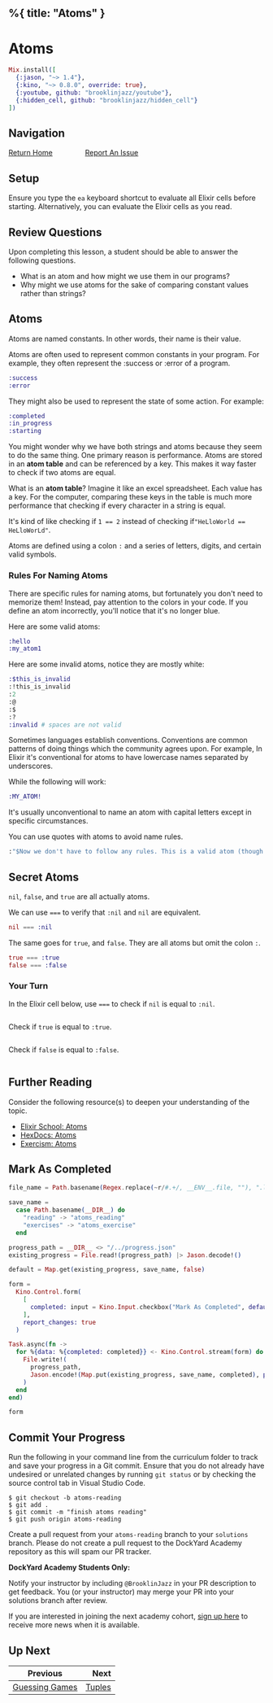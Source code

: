 %{
  title: "Atoms"
}
---
# Atoms

```elixir
Mix.install([
  {:jason, "~> 1.4"},
  {:kino, "~> 0.8.0", override: true},
  {:youtube, github: "brooklinjazz/youtube"},
  {:hidden_cell, github: "brooklinjazz/hidden_cell"}
])
```

## Navigation

[Return Home](../start.livemd)<span style="padding: 0 30px"></span>
[Report An Issue](https://github.com/DockYard-Academy/beta_curriculum/issues/new?assignees=&labels=&template=issue.md&title=)

## Setup

Ensure you type the `ea` keyboard shortcut to evaluate all Elixir cells before starting. Alternatively, you can evaluate the Elixir cells as you read.

## Review Questions

Upon completing this lesson, a student should be able to answer the following questions.

* What is an atom and how might we use them in our programs?
* Why might we use atoms for the sake of comparing constant values rather than strings?

## Atoms

Atoms are named constants. In other words, their name is their value.

Atoms are often used to represent common constants in your program.
For example, they often represent the :success or :error of a program.

<!-- livebook:{"force_markdown":true} -->

```elixir
:success
:error
```

They might also be used to represent the state of some action. For example:

<!-- livebook:{"force_markdown":true} -->

```elixir
:completed
:in_progress
:starting
```

You might wonder why we have both strings and atoms because they seem to do the same thing.
One primary reason is performance. Atoms are stored in an **atom table** and can be referenced by a key. This makes it way faster to check if two atoms are equal.

What is an **atom table**? Imagine it like an excel spreadsheet.
Each value has a key. For the computer, comparing these keys in the table is much more performance that checking if every character in a string is equal.

It's kind of like checking if `1 == 2` instead of checking if`"HeLloWorld == HeLloWorLd"`.

Atoms are defined using a colon `:` and a series of letters, digits, and certain valid symbols.

<!-- livebook:{"break_markdown":true} -->

### Rules For Naming Atoms

There are specific rules for naming atoms, but fortunately you don't need
to memorize them! Instead, pay attention to the colors in your code.
If you define an atom incorrectly, you'll notice that it's no longer blue.

Here are some valid atoms:

<!-- livebook:{"force_markdown":true} -->

```elixir
:hello
:my_atom1
```

Here are some invalid atoms, notice they are mostly white:

<!-- livebook:{"force_markdown":true} -->

```elixir
:$this_is_invalid
:!this_is_invalid
:2
:@
:$
:?
:invalid # spaces are not valid
```

Sometimes languages establish conventions. Conventions are common patterns of doing things which
the community agrees upon.
For example, In Elixir it's conventional for atoms to have lowercase names separated by underscores.

While the following will work:

<!-- livebook:{"force_markdown":true} -->

```elixir
:MY_ATOM!
```

It's usually unconventional to name an atom with capital letters except in specific circumstances.

You can use quotes with atoms to avoid name rules.

<!-- livebook:{"force_markdown":true} -->

```elixir
:"$Now we don't have to follow any rules. This is a valid atom (though unconventional)"
```

## Secret Atoms

`nil`, `false`, and `true` are all actually atoms.

We can use `===` to verify that `:nil` and `nil` are equivalent.

<!-- livebook:{"force_markdown":true} -->

```elixir
nil === :nil
```

The same goes for `true`, and `false`. They are
all atoms but omit the colon `:`.

<!-- livebook:{"force_markdown":true} -->

```elixir
true === :true
false === :false
```

### Your Turn

In the Elixir cell below, use `===` to check if `nil` is equal to `:nil`.

```elixir

```

Check if `true` is equal to `:true`.

```elixir

```

Check if `false` is equal to `:false`.

```elixir

```

## Further Reading

Consider the following resource(s) to deepen your understanding of the topic.

<!-- livebook:{"break_markdown":true} -->

* [Elixir School: Atoms](https://elixirschool.com/en/lessons/basics/basics/#atoms-7)
* [HexDocs: Atoms](https://hexdocs.pm/elixir/Atom.html#content)
* [Exercism: Atoms](https://exercism.org/tracks/elixir/concepts/atoms)

## Mark As Completed

<!-- livebook:{"attrs":{"source":"file_name = Path.basename(Regex.replace(~r/#.+/, __ENV__.file, \"\"), \".livemd\")\n\nsave_name =\n  case Path.basename(__DIR__) do\n    \"reading\" -> \"atoms_reading\"\n    \"exercises\" -> \"atoms_exercise\"\n  end\n\nprogress_path = __DIR__ <> \"/../progress.json\"\nexisting_progress = File.read!(progress_path) |> Jason.decode!()\n\ndefault = Map.get(existing_progress, save_name, false)\n\nform =\n  Kino.Control.form(\n    [\n      completed: input = Kino.Input.checkbox(\"Mark As Completed\", default: default)\n    ],\n    report_changes: true\n  )\n\nTask.async(fn ->\n  for %{data: %{completed: completed}} <- Kino.Control.stream(form) do\n    File.write!(\n      progress_path,\n      Jason.encode!(Map.put(existing_progress, save_name, completed), pretty: true)\n    )\n  end\nend)\n\nform","title":"Track Your Progress"},"chunks":null,"kind":"Elixir.HiddenCell","livebook_object":"smart_cell"} -->

```elixir
file_name = Path.basename(Regex.replace(~r/#.+/, __ENV__.file, ""), ".livemd")

save_name =
  case Path.basename(__DIR__) do
    "reading" -> "atoms_reading"
    "exercises" -> "atoms_exercise"
  end

progress_path = __DIR__ <> "/../progress.json"
existing_progress = File.read!(progress_path) |> Jason.decode!()

default = Map.get(existing_progress, save_name, false)

form =
  Kino.Control.form(
    [
      completed: input = Kino.Input.checkbox("Mark As Completed", default: default)
    ],
    report_changes: true
  )

Task.async(fn ->
  for %{data: %{completed: completed}} <- Kino.Control.stream(form) do
    File.write!(
      progress_path,
      Jason.encode!(Map.put(existing_progress, save_name, completed), pretty: true)
    )
  end
end)

form
```

## Commit Your Progress

Run the following in your command line from the curriculum folder to track and save your progress in a Git commit.
Ensure that you do not already have undesired or unrelated changes by running `git status` or by checking the source control tab in Visual Studio Code.

```
$ git checkout -b atoms-reading
$ git add .
$ git commit -m "finish atoms reading"
$ git push origin atoms-reading
```

Create a pull request from your `atoms-reading` branch to your `solutions` branch.
Please do not create a pull request to the DockYard Academy repository as this will spam our PR tracker.

**DockYard Academy Students Only:**

Notify your instructor by including `@BrooklinJazz` in your PR description to get feedback.
You (or your instructor) may merge your PR into your solutions branch after review.

If you are interested in joining the next academy cohort, [sign up here](https://academy.dockyard.com/) to receive more news when it is available.

## Up Next

| Previous                                             | Next                               |
| ---------------------------------------------------- | ---------------------------------: |
| [Guessing Games](../exercises/guessing_games.livemd) | [Tuples](../reading/tuples.livemd) |

